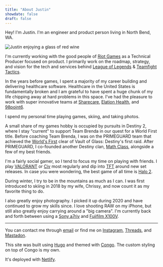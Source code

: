 ```yaml
---
title: "About Justin"
showdate: false
draft: false
---
```


Hey! I'm Justin. I'm an engineer and product person living in North Bend, WA.

![Justin enjoying a glass of red wine](/about/justin-pfp.jpg)

I'm currently working with the good people of [Riot Games](https://www.riotgames.com/en) as a Technical Producer focused on product. I primarily work on the roadmap, strategy, and vision for the tech and services behind [League of Legends](https://www.leagueoflegends.com/en-us/) & [Teamfight Tactics](https://teamfighttactics.leagueoflegends.com/en-us/).

In the years before games, I spent a majority of my career building and delivering healthcare software. Healthcare in the United States is fundamentally broken and I am grateful to have spent a huge chunk of my life chipping away at hard problems in this space. I've had the pleasure to work with super innovative teams at [Sharecare](https://www.sharecare.com), [Elation Health](https://www.elationhealth.com), and [98point6](http://98point6.com).

I spend my personal time playing games, skiing, and taking photos.

A small share of my games hobby is occupied by pursuits in Destiny 2, where I stay "current" to support Team Brenda in our quest for a World First title. Before coaching Team Brenda, I was on the PRIMEGUARD team that achieved the [World's First](https://kotaku.com/meet-the-people-who-beat-destinys-first-massive-raid-1635907715) clear of Vault of Glass: Destiny's first raid. After PRIMEGUARD, I co-founded another Destiny clan, [Math Class](https://twitter.com/mathclassgg), alongside a few of my best friends. 

I'm a fairly social gamer, so I tend to focus my time on playing with friends. I play [VALORANT](https://playvalorant.com/en-us/) or [Civ](https://civilization.com) most regularly and dip into [TFT](https://teamfighttactics.leagueoflegends.com/en-us/) around new set releases. In case you were wondering, the best game of all time is [Halo 2](https://en.wikipedia.org/wiki/Halo_2).

During winter, I try to be in the mountains as much as I can. I was first introduced to skiing in 2018 by my wife, Chrissy, and now count it as my favorite thing to do. 

I also greatly enjoy photography. I picked it up during 2020 and have continued to grow my skills since. I love shooting RAW on my iPhone, but still also greatly enjoy carrying around a "big camera". I'm currently back and forth between using a [Sony a7riv](https://electronics.sony.com/imaging/interchangeable-lens-cameras/full-frame/p/ilce7rm4-b) and [Fujifilm X100V](https://fujifilm-x.com/en-us/products/cameras/x100v/).

-----

You can contact me through [email](mailto:justin@nanowatts.net) or find me on [Instagram](https://www.instagram.com/nanowatts/), [Threads](https://www.threads.net/@nanowatts), and [Mastadon](https://torment.nexus/@nanowatts).

This site was built using [Hugo](https://gohugo.io) and themed with [Congo](https://github.com/jpanther/congo). The custom styling on top of Congo is my own. 

It's deployed with [Netlify](https://netlify.com/).


